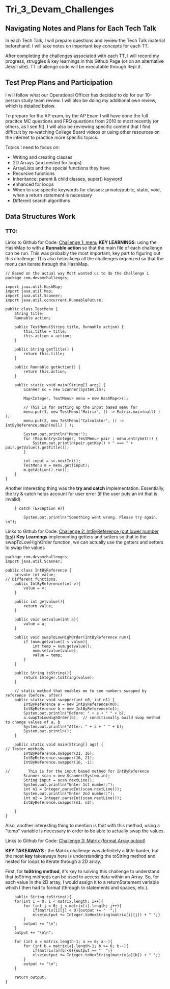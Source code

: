 # Tri_3_Devam_Challenges

## Navigating Notes and Plans for Each Tech Talk
In each Tech Talk, I will prepare questions and review the Tech Talk material beforehand. I will take notes on important key concepts for each TT. 

After completing the challenges associated with each TT, I will record my progress, struggles & key learnings in this Github Page (or on an alternative Jekyll site). TT challenge code will be executable through Repl.it.

## Test Prep Plans and Participation

I will follow what our Operational Officer has decided to do for our 10-person study team review. I will also be doing my additional own review, which is detailed below.

To prepare for the AP exam, by the AP Exam I will have done the full pracitce MC questions and FRQ questions from 2010 to most recently (or others, as I see fit). I will also be reviewing specific content that I find difficult by re-watching College Board videos or using other resources on the internet to practice more specific topics.

Topics I need to focus on:
* Writing and creating classes
* 2D Arrays (and nested for loops)
* ArrayLists and the special functions they have
* Recursive functions
* Inheritance: parent & child classes, super() keyword
* enhanced for loops
* When to use specific keywords for classes: private/public, static, void, when a return statement is necessary
* Different search algorithms


## Data Structures Work

### TT0: 

Links to Github for Code: [Challenge 1: menu](https://https://github.com/devamshri/Tri_3_Devam_Challenges/blob/main/src/com/devamchallenges/TestMenu.java)
**KEY LEARNINGS**: using the HashMap to with a **Runnable action** so that the main file of each challenge can be run. This was probably the most important, key part to figuring out this challenge. This also helps keep all the challenges organized so that the menu can iterate through the HashMap.
```
// Based on the actual way Mort wanted us to do the Challenge 1
package com.devamchallenges;

import java.util.HashMap;
import java.util.Map;
import java.util.Scanner;
import java.util.concurrent.RunnableFuture;

public class TestMenu {
    String title;
    Runnable action;

    public TestMenu(String title, Runnable action) {
        this.title = title;
        this.action = action;
    }

    public String getTitle() {
        return this.title;
    }

    public Runnable getAction() {
        return this.action;
    }

    public static void main(String[] args) {
        Scanner sc = new Scanner(System.in);

        Map<Integer, TestMenu> menu = new HashMap<>();

        // This is for setting up the input based menu for
        menu.put(1, new TestMenu("Matrix", () -> Matrix.main(null) ) );
        menu.put(2, new TestMenu("Calculator", () -> IntByReference.main(null) ) );

        System.out.println("Menu:");
        for (Map.Entry<Integer, TestMenu> pair : menu.entrySet()) {
            System.out.println(pair.getKey() + " ==> " + pair.getValue().getTitle());
        }

        int input = sc.nextInt();
        TestMenu m = menu.get(input);
        m.getAction().run();
    }
}
```
Another interesting thing was the **try and catch** implementation. Essentially, the try & catch helps account for user error (if the user puts an int that is invalid)

        } catch (Exception e){
        
            System.out.println("Something went wrong. Please try again. \n");


Links to Github for Code: [Challenge 2: IntByReference (put lower number first)](https://https://github.com/devamshri/Tri_3_Devam_Challenges/blob/main/src/com/devamchallenges/IntByReference.java)
**Key Learnings**
implementing getters and setters so that in the swapToLowHighOrder function, we can actually use the getters and setters to swap the values
```
package com.devamchallenges;
import java.util.Scanner;

public class IntByReference {
    private int value;
// Different functions.
    public IntByReference(int v){
        value = v;
    }

    public int getvalue(){
        return value;
    }

    public void setvalue(int a){
        value = a;
    }

    public void swapToLowHighOrder(IntByReference num){
        if (num.getvalue() < value){
            int temp = num.getvalue();
            num.setvalue(value);
            value = temp;
        }
    }

    public String toString(){
        return Integer.toString(value);
    }

    // static method that enables me to see numbers swapped by reference (before, after)
    public static void swapper(int n0, int n1) {
        IntByReference a = new IntByReference(n0);
        IntByReference b = new IntByReference(n1);
        System.out.println("Before: " + a + " " + b);
        a.swapToLowHighOrder(b);  // conditionally build swap method to change values of a, b
        System.out.println("After: " + a + " " + b);
        System.out.println();
    }

    public static void main(String[] ags) {
// Tester methods
        IntByReference.swapper(21, 16);
        IntByReference.swapper(16, 21);
        IntByReference.swapper(16, -1);

//        This is for the input based method for IntByReference
        Scanner scan = new Scanner(System.in);
        String input = scan.nextLine();
        System.out.println("Enter 1st number:");
        int n1 = Integer.parseInt(scan.nextLine());
        System.out.println("Enter 2nd number:");
        int n2 = Integer.parseInt(scan.nextLine());
        IntByReference.swapper(n1, n2);

    }
}
```   
Also, another interesting thing to mention is that with this method, using a "temp" variable is necessary in order to be able to actually swap the values. 

Links to Github for Code: [Challenge 3: Matrix (format Array output)](https://github.com/devamshri/Tri_3_Devam_Challenges/blob/main/src/com/devamchallenges/Matrix.java)

**KEY TAKEAWAYS** : the Matrix challenge was definitely a little harder, but the most **key** takeaways here is understanding the toString method and nested for loops to iterate through a 2D array.

First, for **toString method**, it's key to solving this challenge to understand that toString methods can be used to access data within an Array. So, for each value in the 2D array, I would assign it to a returnStatement variable which I then had to format (through \n statements and spaces, etc.).

        public String toString(){
        for(int i = 0; i < matrix.length; i++){
            for (int j = 0; j < matrix[i].length; j++){
                if(matrix[i][j] < 0){output += "  ";}
                else{output += Integer.toHexString(matrix[i][j]) + " ";}
            }
            output += "\n";
        }
        output += "\n\n";

        for (int a = matrix.length-1; a >= 0; a--){
            for (int b = matrix[a].length-1; b >= 0; b--){
                if(matrix[a][b]<0){output += "  ";}
                else{output += Integer.toHexString(matrix[a][b]) + " ";}
            }
            output += "\n";
        }

        return output;
    }
